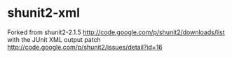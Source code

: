 shunit2-xml
===========

Forked from shunit2-2.1.5 http://code.google.com/p/shunit2/downloads/list with the JUnit XML output patch http://code.google.com/p/shunit2/issues/detail?id=16

